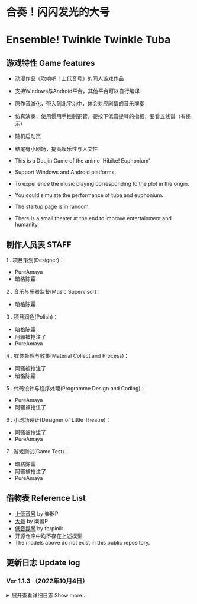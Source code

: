# 合奏！闪闪发光的大号
# Ensemble! Twinkle Twinkle Tuba

## 游戏特性 Game features

- 动漫作品《吹响吧！上低音号》的同人游戏作品

- 支持Windows与Android平台，其他平台可以自行编译

- 原作音游化，带入到北宇治中，体会对应剧情的音乐演奏

- 仿真演奏，使用惯用手控制铜管，要按下低音提琴的指板，要看五线谱（有提示）

- 随机启动页

- 结尾有小剧场，提高娱乐性与人文性

- This is a Doujin Game of the anime 'Hibike! Euphonium'

- Support Windows and Android platforms.

- To experience the music playing corresponding to the plot in the origin.

- You could simulate the performance of tuba and euphonium. 

- The startup page is in random.

- There is a small theater at the end to improve entertainment and humanity.

## 制作人员表 STAFF

1 . 项目策划(Designer)：

- PureAmaya
- 暗格陈霜


2 . 音乐与乐器监督(Music Supervisor)：
 - 暗格陈霜

3 . 项目润色(Polish)：
- 暗格陈霜
- 阿骚被抢注了
- PureAmaya

4 . 媒体处理与收集(Material Collect and Process)：
- 阿骚被抢注了
- 暗格陈霜

5 . 代码设计与程序处理(Programme Design and Coding)：
- PureAmaya
- 阿骚被抢注了

6 . 小剧场设计(Designer of Little Theatre)：
- 阿骚被抢注了
- PureAmaya

7 . 游戏测试(Game Test)：
- 暗格陈霜
- 阿骚被抢注了
- PureAmaya


## 借物表 Reference List
- [上低音号](https://ux.getuploader.com/instruments_3Dmodels/download/27) by 楽器P
- [大号](https://ux.getuploader.com/instruments_3Dmodels/download/15) by 楽器P
- [低音提琴](https://sketchfab.com/3d-models/old-double-bass-033da97c0a4549d28a9ff24e62f2ac43) by forpinik
- 开源仓库中均不存在上述模型
- The models above do not exist in this public repository.


## 更新日志 Update log

### Ver 1.1.3 （2022年10月4日）
  <details>
    <summary>展开查看详细日志 Show more...</summary>
    
1. 主界面添加了官网按钮 

2. 调整了游戏中的乐谱，现在是半透明的背景了

3. 修复了不正常压缩格式导致的文件体积过大的问题

4. 修复了从小剧场返回选择角色界面时，BGM仍然播放的问题

5. 降低小剧场画面的刷新频率。
</details>
 
